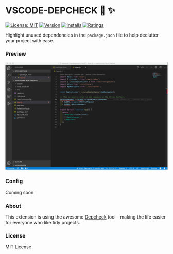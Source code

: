 # VSCODE-DEPCHECK 🧹 ✨

[![License: MIT](https://img.shields.io/badge/License-MIT-brightgreen.svg)](https://opensource.org/licenses/MIT) [![Version](https://vsmarketplacebadge.apphb.com/version-short/juliensanmartin.vscode-depcheck.svg)](https://marketplace.visualstudio.com/items?itemName=juliensanmartin.vscode-depcheck) [![Installs](https://vsmarketplacebadge.apphb.com/installs-short/juliensanmartin.vscode-depcheck.svg)](https://marketplace.visualstudio.com/items?itemName=juliensanmartin.vscode-depcheck) [![Ratings](https://vsmarketplacebadge.apphb.com/rating-short/juliensanmartin.vscode-depcheck.svg)](https://marketplace.visualstudio.com/items?itemName=juliensanmartin.vscode-depcheck)

Highlight unused dependencies in the `package.json` file to help declutter your project with ease.

### Preview

<img src="https://github.com/juliensanmartin/vscode-depcheck/blob/master/vscode-depcheck-demo.gif?raw=true" alt="highlight unused dependencies"/>

### Config

Coming soon

### About

This extension is using the awesome [Depcheck](https://github.com/depcheck/depcheck) tool - making the life easier for everyone who like tidy projects.

### License

MIT License
